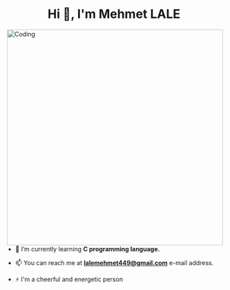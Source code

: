 
<h1 align="center">Hi 👋, I'm Mehmet LALE </h1>
<img align="right" alt="Coding" width="500" src="https://images.steamusercontent.com/ugc/860611490259844133/C0CCD53E53D72C09C2B1116C39DE0A0EA081C8BD/?imw=5000&imh=5000&ima=fit&impolicy=Letterbox&imcolor=%23000000&letterbox=false">

- 🌱 I’m currently learning **C programming language.**

- 📫 You can reach me at **lalemehmet449@gmail.com** e-mail address.

- ⚡ I'm a cheerful and energetic person
